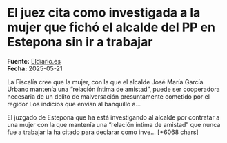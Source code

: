 # El juez cita como investigada a la mujer que fichó el alcalde del PP en Estepona sin ir a trabajar

**Fuente:** [Eldiario.es](https://www.eldiario.es/andalucia/malaga/juez-cita-investigada-mujer-ficho-alcalde-pp-estepona-trabajar_1_12317200.html)  
**Fecha:** 2025-05-21

La Fiscalía cree que la mujer, con la que el alcalde José María García Urbano mantenía una “relación íntima de amistad”, puede ser cooperadora necesaria de un delito de malversación presuntamente cometido por el regidor
Los indicios que envían al banquillo a…

El juzgado de Estepona que ha está investigando al alcalde por contratar a una mujer con la que mantenía una “relación íntima de amistad” que nunca fue a trabajar la ha citado para declarar como inve… [+6068 chars]
